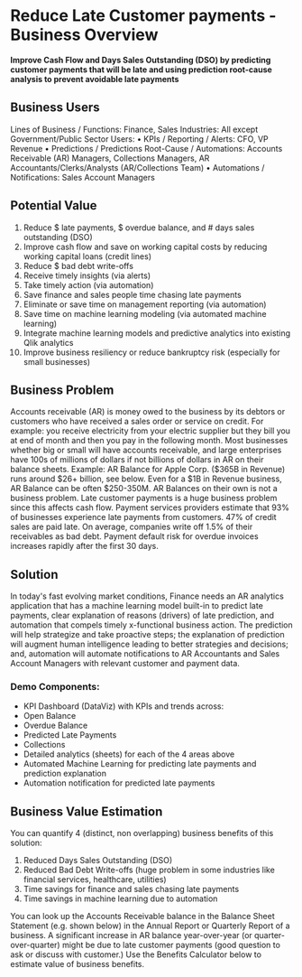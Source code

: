 # Reduce Late Customer payments - Business Overview

**Improve Cash Flow and Days Sales Outstanding (DSO) by predicting customer payments that will be late and using prediction root-cause analysis to prevent avoidable late payments**
 
## Business Users
Lines of Business / Functions: Finance, Sales
Industries: All except Government/Public Sector
Users:
•	KPIs / Reporting / Alerts: CFO, VP Revenue
•	Predictions / Predictions Root-Cause / Automations: Accounts Receivable (AR) Managers, Collections Managers, AR Accountants/Clerks/Analysts (AR/Collections Team)
•	Automations / Notifications: Sales Account Managers

## Potential Value
1.	Reduce $ late payments, $ overdue balance, and # days sales outstanding (DSO)
2.	Improve cash flow and save on working capital costs by reducing working capital loans (credit lines)
3.	Reduce $ bad debt write-offs
4.	Receive timely insights (via alerts)
5.	Take timely action (via automation)
6.	Save finance and sales people time chasing late payments
7.	Eliminate or save time on management reporting (via automation)
8.	Save time on machine learning modeling (via automated machine learning)
9.	Integrate machine learning models and predictive analytics into existing Qlik analytics
10.	Improve business resiliency or reduce bankruptcy risk (especially for small businesses)
 
## Business Problem
Accounts receivable (AR) is money owed to the business by its debtors or customers who have received a sales order or service on credit. For example: you receive electricity from your electric supplier but they bill you at end of month and then you pay in the following month. Most businesses whether big or small will have accounts receivable, and large enterprises have 100s of millions of dollars if not billions of dollars in AR on their balance sheets. Example: AR Balance for Apple Corp. ($365B in Revenue) runs around $26+ billion, see below. Even for a $1B in Revenue business, AR Balance can be often $250-350M. AR Balances on their own is not a business problem.
Late customer payments is a huge business problem since this affects cash flow. Payment services providers estimate that 93% of businesses experience late payments from customers. 47% of credit sales are paid late. On average, companies write off 1.5% of their receivables as bad debt. Payment default risk for overdue invoices increases rapidly after the first 30 days.
 
## Solution
In today's fast evolving market conditions, Finance needs an AR analytics application that has a machine learning model built-in to predict late payments, clear explanation of reasons (drivers) of late prediction, and automation that compels timely x-functional business action. The prediction will help strategize and take proactive steps; the explanation of prediction will augment human intelligence leading to better strategies and decisions; and, automation will automate notifications to AR Accountants and Sales Account Managers with relevant customer and payment data.
### Demo Components:
- KPI Dashboard (DataViz) with KPIs and trends across: 
- Open Balance
- Overdue Balance
- Predicted Late Payments
- Collections
- Detailed analytics (sheets) for each of the 4 areas above
- Automated Machine Learning for predicting late payments and prediction explanation
- Automation notification for predicted late payments
 
## Business Value Estimation
You can quantify 4 (distinct, non overlapping) business benefits of this solution: 
1.	Reduced Days Sales Outstanding (DSO)
2.	Reduced Bad Debt Write-offs  (huge problem in some industries like financial services, healthcare, utilities)
3.	Time savings for finance and sales chasing late payments
4.	Time savings in machine learning due to automation

You can look up the Accounts Receivable balance in the Balance Sheet Statement (e.g. shown below) in the Annual Report or Quarterly Report of a business. A significant increase in AR balance year-over-year (or quarter-over-quarter) might be due to late customer payments (good question to ask or discuss with customer.) Use the Benefits Calculator below to estimate value of business benefits. 
 

 

 
